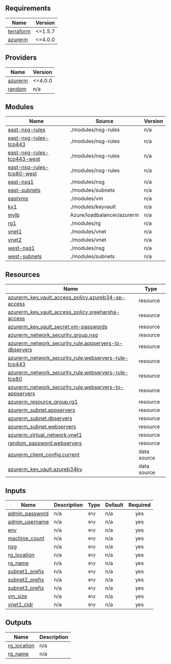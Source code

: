 ## Requirements

| Name | Version |
|------|---------|
| <a name="requirement_terraform"></a> [terraform](#requirement\_terraform) | <=1.5.7 |
| <a name="requirement_azurerm"></a> [azurerm](#requirement\_azurerm) | <=4.0.0 |

## Providers

| Name | Version |
|------|---------|
| <a name="provider_azurerm"></a> [azurerm](#provider\_azurerm) | <=4.0.0 |
| <a name="provider_random"></a> [random](#provider\_random) | n/a |

## Modules

| Name | Source | Version |
|------|--------|---------|
| <a name="module_east-nsg-rules"></a> [east-nsg-rules](#module\_east-nsg-rules) | ./modules/nsg-rules | n/a |
| <a name="module_east-nsg-rules-tcp443"></a> [east-nsg-rules-tcp443](#module\_east-nsg-rules-tcp443) | ./modules/nsg-rules | n/a |
| <a name="module_east-nsg-rules-tcp443-west"></a> [east-nsg-rules-tcp443-west](#module\_east-nsg-rules-tcp443-west) | ./modules/nsg-rules | n/a |
| <a name="module_east-nsg-rules-tcp80-west"></a> [east-nsg-rules-tcp80-west](#module\_east-nsg-rules-tcp80-west) | ./modules/nsg-rules | n/a |
| <a name="module_east-nsg1"></a> [east-nsg1](#module\_east-nsg1) | ./modules/nsg | n/a |
| <a name="module_east-subnets"></a> [east-subnets](#module\_east-subnets) | ./modules/subnets | n/a |
| <a name="module_eastvms"></a> [eastvms](#module\_eastvms) | ./modules/vm | n/a |
| <a name="module_kv1"></a> [kv1](#module\_kv1) | ./modules/keyvault | n/a |
| <a name="module_mylb"></a> [mylb](#module\_mylb) | Azure/loadbalancer/azurerm | n/a |
| <a name="module_rg1"></a> [rg1](#module\_rg1) | ./modules/rg | n/a |
| <a name="module_vnet1"></a> [vnet1](#module\_vnet1) | ./modules/vnet | n/a |
| <a name="module_vnet2"></a> [vnet2](#module\_vnet2) | ./modules/vnet | n/a |
| <a name="module_west-nsg1"></a> [west-nsg1](#module\_west-nsg1) | ./modules/nsg | n/a |
| <a name="module_west-subnets"></a> [west-subnets](#module\_west-subnets) | ./modules/subnets | n/a |

## Resources

| Name | Type |
|------|------|
| [azurerm_key_vault_access_policy.azureb34-sp-access](https://registry.terraform.io/providers/hashicorp/azurerm/latest/docs/resources/key_vault_access_policy) | resource |
| [azurerm_key_vault_access_policy.sreeharsha-access](https://registry.terraform.io/providers/hashicorp/azurerm/latest/docs/resources/key_vault_access_policy) | resource |
| [azurerm_key_vault_secret.vm-passwords](https://registry.terraform.io/providers/hashicorp/azurerm/latest/docs/resources/key_vault_secret) | resource |
| [azurerm_network_security_group.nsg](https://registry.terraform.io/providers/hashicorp/azurerm/latest/docs/resources/network_security_group) | resource |
| [azurerm_network_security_rule.appservers-to-dbservers](https://registry.terraform.io/providers/hashicorp/azurerm/latest/docs/resources/network_security_rule) | resource |
| [azurerm_network_security_rule.webservers-rule-tcp443](https://registry.terraform.io/providers/hashicorp/azurerm/latest/docs/resources/network_security_rule) | resource |
| [azurerm_network_security_rule.webservers-rule-tcp80](https://registry.terraform.io/providers/hashicorp/azurerm/latest/docs/resources/network_security_rule) | resource |
| [azurerm_network_security_rule.webservers-to-appservers](https://registry.terraform.io/providers/hashicorp/azurerm/latest/docs/resources/network_security_rule) | resource |
| [azurerm_resource_group.rg1](https://registry.terraform.io/providers/hashicorp/azurerm/latest/docs/resources/resource_group) | resource |
| [azurerm_subnet.appservers](https://registry.terraform.io/providers/hashicorp/azurerm/latest/docs/resources/subnet) | resource |
| [azurerm_subnet.dbservers](https://registry.terraform.io/providers/hashicorp/azurerm/latest/docs/resources/subnet) | resource |
| [azurerm_subnet.webservers](https://registry.terraform.io/providers/hashicorp/azurerm/latest/docs/resources/subnet) | resource |
| [azurerm_virtual_network.vnet1](https://registry.terraform.io/providers/hashicorp/azurerm/latest/docs/resources/virtual_network) | resource |
| [random_password.webservers](https://registry.terraform.io/providers/hashicorp/random/latest/docs/resources/password) | resource |
| [azurerm_client_config.current](https://registry.terraform.io/providers/hashicorp/azurerm/latest/docs/data-sources/client_config) | data source |
| [azurerm_key_vault.azureb34kv](https://registry.terraform.io/providers/hashicorp/azurerm/latest/docs/data-sources/key_vault) | data source |

## Inputs

| Name | Description | Type | Default | Required |
|------|-------------|------|---------|:--------:|
| <a name="input_admin_password"></a> [admin\_password](#input\_admin\_password) | n/a | `any` | n/a | yes |
| <a name="input_admin_username"></a> [admin\_username](#input\_admin\_username) | n/a | `any` | n/a | yes |
| <a name="input_env"></a> [env](#input\_env) | n/a | `any` | n/a | yes |
| <a name="input_machine_count"></a> [machine\_count](#input\_machine\_count) | n/a | `any` | n/a | yes |
| <a name="input_nsg"></a> [nsg](#input\_nsg) | n/a | `any` | n/a | yes |
| <a name="input_rg_location"></a> [rg\_location](#input\_rg\_location) | n/a | `any` | n/a | yes |
| <a name="input_rg_name"></a> [rg\_name](#input\_rg\_name) | n/a | `any` | n/a | yes |
| <a name="input_subnet1_prefix"></a> [subnet1\_prefix](#input\_subnet1\_prefix) | n/a | `any` | n/a | yes |
| <a name="input_subnet2_prefix"></a> [subnet2\_prefix](#input\_subnet2\_prefix) | n/a | `any` | n/a | yes |
| <a name="input_subnet3_prefix"></a> [subnet3\_prefix](#input\_subnet3\_prefix) | n/a | `any` | n/a | yes |
| <a name="input_vm_size"></a> [vm\_size](#input\_vm\_size) | n/a | `any` | n/a | yes |
| <a name="input_vnet1_cidr"></a> [vnet1\_cidr](#input\_vnet1\_cidr) | n/a | `any` | n/a | yes |

## Outputs

| Name | Description |
|------|-------------|
| <a name="output_rg_location"></a> [rg\_location](#output\_rg\_location) | n/a |
| <a name="output_rg_name"></a> [rg\_name](#output\_rg\_name) | n/a |
